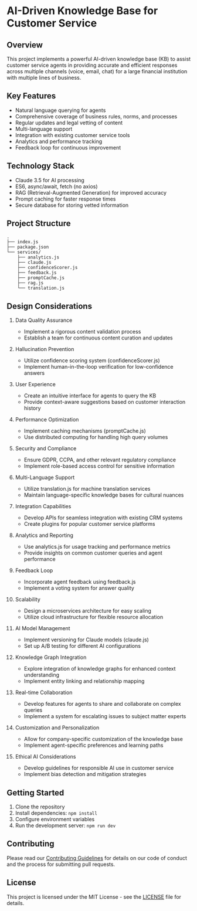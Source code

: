 # AI-Driven Knowledge Base for Customer Service

## Overview

This project implements a powerful AI-driven knowledge base (KB) to assist customer service agents in providing accurate and efficient responses across multiple channels (voice, email, chat) for a large financial institution with multiple lines of business.

## Key Features

-   Natural language querying for agents
-   Comprehensive coverage of business rules, norms, and processes
-   Regular updates and legal vetting of content
-   Multi-language support
-   Integration with existing customer service tools
-   Analytics and performance tracking
-   Feedback loop for continuous improvement

## Technology Stack

-   Claude 3.5 for AI processing
-   ES6, async/await, fetch (no axios)
-   RAG (Retrieval-Augmented Generation) for improved accuracy
-   Prompt caching for faster response times
-   Secure database for storing vetted information

## Project Structure

```
.
├── index.js
├── package.json
└── services/
    ├── analytics.js
    ├── claude.js
    ├── confidenceScorer.js
    ├── feedback.js
    ├── promptCache.js
    ├── rag.js
    └── translation.js
```

## Design Considerations

1. Data Quality Assurance

    - Implement a rigorous content validation process
    - Establish a team for continuous content curation and updates

2. Hallucination Prevention

    - Utilize confidence scoring system (confidenceScorer.js)
    - Implement human-in-the-loop verification for low-confidence answers

3. User Experience

    - Create an intuitive interface for agents to query the KB
    - Provide context-aware suggestions based on customer interaction history

4. Performance Optimization

    - Implement caching mechanisms (promptCache.js)
    - Use distributed computing for handling high query volumes

5. Security and Compliance

    - Ensure GDPR, CCPA, and other relevant regulatory compliance
    - Implement role-based access control for sensitive information

6. Multi-Language Support

    - Utilize translation.js for machine translation services
    - Maintain language-specific knowledge bases for cultural nuances

7. Integration Capabilities

    - Develop APIs for seamless integration with existing CRM systems
    - Create plugins for popular customer service platforms

8. Analytics and Reporting

    - Use analytics.js for usage tracking and performance metrics
    - Provide insights on common customer queries and agent performance

9. Feedback Loop

    - Incorporate agent feedback using feedback.js
    - Implement a voting system for answer quality

10. Scalability

    - Design a microservices architecture for easy scaling
    - Utilize cloud infrastructure for flexible resource allocation

11. AI Model Management

    - Implement versioning for Claude models (claude.js)
    - Set up A/B testing for different AI configurations

12. Knowledge Graph Integration

    - Explore integration of knowledge graphs for enhanced context understanding
    - Implement entity linking and relationship mapping

13. Real-time Collaboration

    - Develop features for agents to share and collaborate on complex queries
    - Implement a system for escalating issues to subject matter experts

14. Customization and Personalization

    - Allow for company-specific customization of the knowledge base
    - Implement agent-specific preferences and learning paths

15. Ethical AI Considerations
    - Develop guidelines for responsible AI use in customer service
    - Implement bias detection and mitigation strategies

## Getting Started

1. Clone the repository
2. Install dependencies: `npm install`
3. Configure environment variables
4. Run the development server: `npm run dev`

## Contributing

Please read our [Contributing Guidelines](CONTRIBUTING.md) for details on our code of conduct and the process for submitting pull requests.

## License

This project is licensed under the MIT License - see the [LICENSE](LICENSE) file for details.
